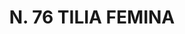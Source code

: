 ---
title: "N. 76 TILIA FEMINA"
plant-name: "N. 76"
plant-number: "076"
plant-xml: "/assets/xml/plant076.xml"
plant-img1: "/assets/img/plant076_verso.jpg"
plant-img2: "/assets/img/plant076.jpg"
plant-title: "N. 76 TILIA FEMINA"
plant-taxon-link: ""
plant-taxon-link: ""
layout: single-xml
---